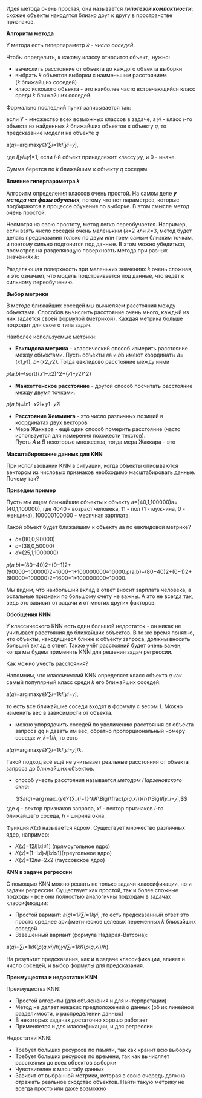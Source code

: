 
Идея метода очень простая, она называется **_гипотезой компактности_**: схожие объекты находятся близко друг к другу в пространстве признаков.

**Алгоритм метода**

У метода есть гиперпараметр _𝑘 - число соседей_.

Чтобы определить, к какому классу относится объект,  нужно:

- вычислить расстояние от объекта до каждого объекта выборки
- выбрать 𝑘 объектов выборки с наименьшим расстоянием (𝑘 ближайших соседей)
- класс искомого объекта - это наиболее часто встречающийся класс среди 𝑘 ближайших соседей.

Формально последний пункт записывается так:

если 𝑌 - множество всех возможных классов в задаче, а 𝑦𝑖​ - класс 𝑖-го объекта из найденных 𝑘 ближайших объектов к объекту 𝑞, то предсказание модели на объекте 𝑞

𝑎(𝑞)=arg max⁡𝑦∈𝑌∑𝑖=1𝑘𝐼[𝑦𝑖=𝑦],

где 𝐼[𝑦𝑖=𝑦]=1, если 𝑖-й объект принадлежит классу 𝑦y, и 0 - иначе. 

Сумма берется по 𝑘 ближайшим к объекту 𝑞 соседям.

**Влияние гиперпараметра 𝑘**

Алгоритм определения классов очень простой. На самом деле _**у метода нет фазы обучения**_, потому что нет параметров, которые подбираются в процессе обучения по выборке. В этом смысле метод очень простой.

Несмотря на свою простоту, метод легко переобучается. Например, если взять число соседей очень маленьким (𝑘=2 или 𝑘=3, метод будет делать предсказания только по двум или трем самым близким точкам, и поэтому сильно подгонится под данные. В этом можно убедиться, посмотрев на разделяющую поверхность метода при разных значениях 𝑘:

Разделяющая поверхность при маленьких значениях 𝑘 очень сложная, и это означает, что модель подстраивается под данные, что ведёт к сильному переобучению.

**Выбор метрики**

В методе ближайших соседей мы вычисляем расстояния между объектами. Способов вычислить расстояние очень много, каждый из них задается своей формулой (метрикой). Каждая метрика больше подходит для своего типа задач.

Наиболее используемые метрики:

- **Евклидова метрика** - классический способ измерить расстояние между объектами. Пусть объекты 𝑎a и 𝑏b имеют координаты 𝑎=(𝑥1,𝑦1), 𝑏=(𝑥2,𝑦2). Тогда евклидово расстояние между ними

𝜌(𝑎,𝑏)=\sqrt{(𝑥1−𝑥2)^2+(𝑦1−𝑦2)^2}

- **Манхеттенское расстояние** - другой способ посчитать расстояние между двумя точками:

𝜌(𝑎,𝑏)=∣𝑥1−𝑥2∣+∣𝑦1−𝑦2∣

- **Расстояние Хемминга** - это число различных позиций в координатах двух векторов
- Мера Жаккара - ещё один способ померить расстояние (часто используется для измерения похожести текстов). Пусть 𝐴 и 𝐵 некоторые множества, тогда мера Жаккара - это

​**Масштабирование данных для KNN**

При использовании KNN в ситуации, когда объекты описываются вектором из числовых признаков необходимо масштабировать данные. Почему так?

**Приведем пример**

Пусть мы ищем ближайшие объекты к объекту 𝑎=(40,1,100000)a=(40,1,100000), где 4040 - возраст человека, 11 - пол (1 - мужчина, 0 - женщина), 100000100000 - месячная зарплата.

Какой объект будет ближайшим к объекту 𝑎a по евклидовой метрике?

- 𝑏=(80,0,90000)
- 𝑐=(38,0,50000)
- 𝑑=(25,1,1000000)

𝜌(𝑎,𝑏)=(80−40)2+(0−1)2+(90000−100000)2=1600+1+100000000≈10000.ρ(a,b)=(80−40)2+(0−1)2+(90000−100000)2​=1600+1+100000000​≈10000.

Мы видим, что наибольший вклад в ответ вносит зарплата человека, а остальные признаки по большому счету не важны. А это не всегда так, ведь это зависит от задачи и от многих других факторов. 


**Обобщения KNN**

У классического KNN есть один большой недостаток - он никак не учитывает расстояния до ближайших объектов. В то же время понятно, что объекты, находящиеся ближе к объекту запроса, должны вносить больший вклад в ответ. Также учёт расстояний будет очень важен, когда мы будем применять KNN для решения задач регрессии.

Как можно учесть расстояния?

Напомним, что классический KNN определяет класс объекта 𝑞 как самый популярный класс среди 𝑘 его ближайших соседей:

𝑎(𝑞)=arg max⁡𝑦∈𝑌∑𝑖=1𝑘𝐼[𝑦𝑖=𝑦],

то есть все ближайшие соседи входят в формулу с весом 1. Можно изменить вес в зависимости от объекта.

- можно упорядочить соседей по увеличению расстояния от объекта запроса 𝑞q и давать им вес, обратно пропорциональный номеру соседа: 𝑤_𝑘=1/𝑘​, то есть

𝑎(𝑞)=arg max⁡𝑦∈𝑌∑𝑖=1𝑘𝐼[𝑦𝑖=𝑦]/𝑘.

Такой подход всё ещё не учитывает реальные расстояния от объекта запроса до ближайших объектов.

- способ учесть расстояния называется _методом Парзеновского окна:_

$$𝑎(𝑞)=arg max_{⁡𝑦∈𝑌}∑_{𝑖=1}^𝑘𝐾\Big(\frac{𝜌(𝑞,𝑥𝑖)}{ℎ}\Big)𝐼[𝑦_𝑖=𝑦],$$
где 𝑞 - вектор признаков запроса, 𝑥𝑖​ - вектор признаков 𝑖-го ближайшего соседа, ℎ - ширина окна.

Функция 𝐾(𝑥) называется ядром. Существует множество различных ядер, например:

- 𝐾(𝑥)=12𝐼[∣𝑥∣≤1] (прямоугольное ядро)
- 𝐾(𝑥)=(1−∣𝑥∣)⋅𝐼[∣𝑥∣≤1](треугольное ядро)
- 𝐾(𝑥)=12𝜋𝑒−2𝑥2 (гауссовское ядро)

**KNN в задаче регрессии**

С помощью KNN можно решать не только задачи классификации, но и задачи регрессии. Существует как простой, так и более сложные подходы - все они полностью аналогичны подходам в задачах классификации:

- Простой вариант:
 𝑎(𝑞)=1𝑘∑𝑖=1𝑘𝑦𝑖,
 ​,то есть предсказанный ответ это просто среднее арифметическое целевых переменных 𝑘 ближайших соседей
- Взвешенный вариант (формула Надарая-Ватсона):

𝑎(𝑞)=∑𝑖=1𝑘𝐾(𝜌(𝑞,𝑥𝑖)/ℎ)𝑦𝑖/∑𝑖=1𝑘𝐾(𝜌(𝑞,𝑥𝑖)/ℎ).

На результат предсказания, как и в задаче классификации, влияет и число соседей, и выбор формулы для предсказания.

**Преимущества и недостатки KNN**

Преимущества KNN:

- Простой алгоритм (для объяснения и для интерпретации)
- Метод не делает никаких предположений о данных (об их линейной разделимости, о распределении данных)
- В некоторых задачах достаточно хорошо работает
- Применяется и для классификации, и для регрессии

Недостатки KNN:

- Требует больших ресурсов по памяти, так как хранит всю выборку
- Требует больших ресурсов по времени, так как вычисляет расстояния до всех объектов выборки
- Чувствителен к масштабу данных
- Зависит от выбранной метрики, которая в свою очередь должна отражать реальное сходство объектов. Найти такую метрику не всегда просто или даже возможно